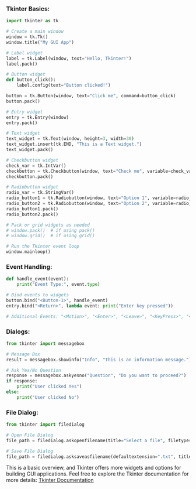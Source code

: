 

### **Tkinter Basics:**
```python
import tkinter as tk

# Create a main window
window = tk.Tk()
window.title("My GUI App")

# Label widget
label = tk.Label(window, text="Hello, Tkinter!")
label.pack()

# Button widget
def button_click():
    label.config(text="Button clicked!")

button = tk.Button(window, text="Click me", command=button_click)
button.pack()

# Entry widget
entry = tk.Entry(window)
entry.pack()

# Text widget
text_widget = tk.Text(window, height=3, width=30)
text_widget.insert(tk.END, "This is a Text widget.")
text_widget.pack()

# Checkbutton widget
check_var = tk.IntVar()
checkbutton = tk.Checkbutton(window, text="Check me", variable=check_var)
checkbutton.pack()

# Radiobutton widget
radio_var = tk.StringVar()
radio_button1 = tk.Radiobutton(window, text="Option 1", variable=radio_var, value="Option 1")
radio_button2 = tk.Radiobutton(window, text="Option 2", variable=radio_var, value="Option 2")
radio_button1.pack()
radio_button2.pack()

# Pack or grid widgets as needed
# window.pack()  # if using pack()
# window.grid()  # if using grid()

# Run the Tkinter event loop
window.mainloop()
```

### **Event Handling:**
```python
def handle_event(event):
    print("Event Type:", event.type)

# Bind events to widgets
button.bind("<Button-1>", handle_event)
entry.bind("<Return>", lambda event: print("Enter key pressed"))

# Additional Events: "<Motion>", "<Enter>", "<Leave>", "<KeyPress>", "<KeyRelease>", etc.
```

### **Dialogs:**
```python
from tkinter import messagebox

# Message Box
result = messagebox.showinfo("Info", "This is an information message.")

# Ask Yes/No Question
response = messagebox.askyesno("Question", "Do you want to proceed?")
if response:
    print("User clicked Yes")
else:
    print("User clicked No")
```

### **File Dialog:**
```python
from tkinter import filedialog

# Open File Dialog
file_path = filedialog.askopenfilename(title="Select a file", filetypes=[("Text files", "*.txt"), ("All files", "*.*")])

# Save File Dialog
file_path = filedialog.asksaveasfilename(defaultextension=".txt", title="Save file")
```

This is a basic overview, and Tkinter offers more widgets and options for building GUI applications. Feel free to explore the Tkinter documentation for more details: [Tkinter Documentation](https://docs.python.org/3/library/tkinter.html)
